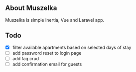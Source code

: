 ## About Muszelka

Muszelka is simple Inertia, Vue and Laravel app.

## Todo

- [x] filter available apartments based on selected days of stay
- [ ] add password reset to login page
- [ ] add faq crud
- [ ] add confirmation email for guests
